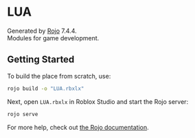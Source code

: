 # LUA
Generated by [Rojo](https://github.com/rojo-rbx/rojo) 7.4.4.<br/>
Modules for game development.
## Getting Started
To build the place from scratch, use:

```bash
rojo build -o "LUA.rbxlx"
```

Next, open `LUA.rbxlx` in Roblox Studio and start the Rojo server:

```bash
rojo serve
```

For more help, check out [the Rojo documentation](https://rojo.space/docs).
